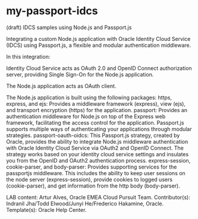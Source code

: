 # my-passport-idcs
(draft) IDCS samples using Node.js and Passport.js

Integrating a custom Node.js application with Oracle Identity Cloud Service (IDCS) using Passport.js, a flexible and modular authentication middleware.

In this integration:

Identity Cloud Service acts as OAuth 2.0 and OpenID Connect authorization server, providing Single Sign-On for the Node.js application.

The Node.js application acts as OAuth client.

The Node.js application is built using the following packages:
  https, express, and ejs: Provides a middleware framework (express), view (ejs), and transport encryption (https) for the application.
  passport: Provides an authentication middleware for Node.js on top of the Express web framework, facilitating the access control for the application. Passport.js supports multiple ways of authenticating your applications through modular strategies.
  passport-oauth-oidcs: This Passport.js strategy, created by Oracle, provides the ability to integrate Node.js middleware authentication with Oracle Identity Cloud Service via OAuth2 and OpenID Connect. The strategy works based on your identity cloud service settings and insulates you from the OpenID and OAuth2 authentication process.
  express-session, cookie-parser, and body-parser: Provides supporting services for the passportjs middleware. This includes the ability to keep user sessions on the node server (express-session), provide cookies to logged users (cookie-parser), and get information from the http body (body-parser).

LAB content: Artur Alves, Oracle EMEA Cloud Pursuit Team.
Contributor(s): Indranil Jha/Todd Elwood/Junyi He/Frederico Hakamine, Oracle.
Template(s): Oracle Help Center.